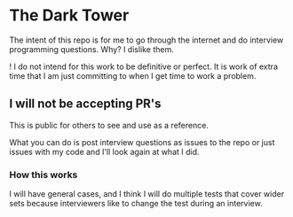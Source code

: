 # The Dark Tower

The intent of this repo is for me to go through the internet and do interview programming questions.  Why?  I dislike them.

! I do not intend for this work to be definitive or perfect.  It is work of extra time that I am just committing to when I get time to work a problem.

## I will not be accepting PR's
This is public for others to see and use as a reference.

What you can do is post interview questions as issues to the repo or just issues with my code and I'll look again at what I did.

### How this works
I will have general cases, and I think I will do multiple tests that cover wider sets because interviewers like to change the test during an interview.
